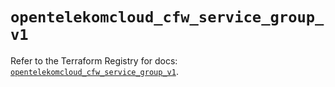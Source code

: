 # `opentelekomcloud_cfw_service_group_v1`

Refer to the Terraform Registry for docs: [`opentelekomcloud_cfw_service_group_v1`](https://registry.terraform.io/providers/opentelekomcloud/opentelekomcloud/1.36.44/docs/resources/cfw_service_group_v1).
